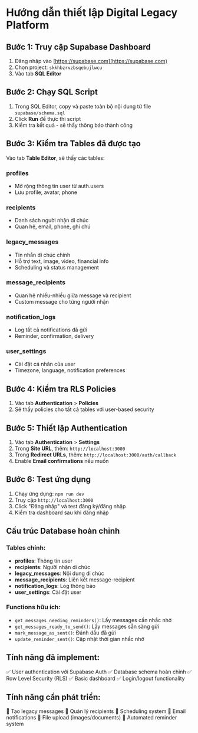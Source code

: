 # Hướng dẫn thiết lập Digital Legacy Platform

## Bước 1: Truy cập Supabase Dashboard
1. Đăng nhập vào [https://supabase.com](https://supabase.com)
2. Chọn project: `skkhbzrvzbsqebujlwcu`
3. Vào tab **SQL Editor**

## Bước 2: Chạy SQL Script
1. Trong SQL Editor, copy và paste toàn bộ nội dung từ file `supabase/schema.sql`
2. Click **Run** để thực thi script
3. Kiểm tra kết quả - sẽ thấy thông báo thành công

## Bước 3: Kiểm tra Tables đã được tạo
Vào tab **Table Editor**, sẽ thấy các tables:

### profiles
- Mở rộng thông tin user từ auth.users
- Lưu profile, avatar, phone

### recipients  
- Danh sách người nhận di chúc
- Quan hệ, email, phone, ghi chú

### legacy_messages
- Tin nhắn di chúc chính
- Hỗ trợ text, image, video, financial info
- Scheduling và status management

### message_recipients
- Quan hệ nhiều-nhiều giữa message và recipient
- Custom message cho từng người nhận

### notification_logs
- Log tất cả notifications đã gửi
- Reminder, confirmation, delivery

### user_settings
- Cài đặt cá nhân của user
- Timezone, language, notification preferences

## Bước 4: Kiểm tra RLS Policies
1. Vào tab **Authentication** > **Policies**
2. Sẽ thấy policies cho tất cả tables với user-based security

## Bước 5: Thiết lập Authentication
1. Vào tab **Authentication** > **Settings**
2. Trong **Site URL**, thêm: `http://localhost:3000`
3. Trong **Redirect URLs**, thêm: `http://localhost:3000/auth/callback`
4. Enable **Email confirmations** nếu muốn

## Bước 6: Test ứng dụng
1. Chạy ứng dụng: `npm run dev`
2. Truy cập `http://localhost:3000`
3. Click "Đăng nhập" và test đăng ký/đăng nhập
4. Kiểm tra dashboard sau khi đăng nhập

## Cấu trúc Database hoàn chỉnh

### Tables chính:
- **profiles**: Thông tin user
- **recipients**: Người nhận di chúc  
- **legacy_messages**: Nội dung di chúc
- **message_recipients**: Liên kết message-recipient
- **notification_logs**: Log thông báo
- **user_settings**: Cài đặt user

### Functions hữu ích:
- `get_messages_needing_reminders()`: Lấy messages cần nhắc nhở
- `get_messages_ready_to_send()`: Lấy messages sẵn sàng gửi
- `mark_message_as_sent()`: Đánh dấu đã gửi
- `update_reminder_sent()`: Cập nhật thời gian nhắc nhở

## Tính năng đã implement:
✅ User authentication với Supabase Auth
✅ Database schema hoàn chỉnh
✅ Row Level Security (RLS)
✅ Basic dashboard
✅ Login/logout functionality

## Tính năng cần phát triển:
🔄 Tạo legacy messages
🔄 Quản lý recipients
🔄 Scheduling system
🔄 Email notifications
🔄 File upload (images/documents)
🔄 Automated reminder system